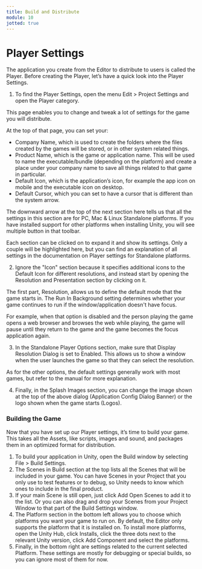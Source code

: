 ```yaml
---
title: Build and Distribute
module: 10
jotted: true
---
```


# Player Settings

The application you create from the Editor to distribute to users is called the Player. Before creating the Player, let’s have a quick look into the Player Settings. 

1. To find the Player Settings, open the menu Edit > Project Settings and open the Player category.

This page enables you to change and tweak a lot of settings for the game you will distribute. 

At the top of that page, you can set your:

* Company Name, which is used to create the folders where the files created by the games will be stored, or in other system related things.
* Product Name, which is the game or application name. This will be used to name the executable/bundle (depending on the platform) and create a place under your company name to save all things related to that game in particular.
* Default Icon, which is the application’s icon, for example the app icon on mobile and the executable icon on desktop.
* Default Cursor, which you can set to have a cursor that is different than the system arrow.

The downward arrow at the top of the next section here tells us that all the settings in this section are for PC, Mac & Linux Standalone platforms. If you have installed support for other platforms when installing Unity, you will see multiple button in that toolbar.

Each section can be clicked on to expand it and show its settings.  Only a couple will be highlighted here, but you can find an explanation of all settings in the documentation on Player settings for Standalone platforms.

2. Ignore the "Icon" section because it specifies additional icons to the Default Icon for different resolutions, and instead start by opening the Resolution and Presentation section by clicking on it.

The first part, Resolution, allows us to define the default mode that the game starts in. The Run In Background setting determines whether your game continues to run if the window/application doesn't have focus. 

For example, when that option is disabled and the person playing the game opens a web browser and browses the web while playing, the game will pause until they return to the game and the game becomes the focus application again.

3. In the Standalone Player Options section, make sure that Display Resolution Dialog is set to Enabled. This allows us to show a window when the user launches the game so that they can select the resolution.

As for the other options, the default settings generally work with most games, but refer to the manual for more explanation.

4. Finally, in the Splash Images section, you can change the image shown at the top of the above dialog (Application Config Dialog Banner) or the logo shown when the game starts (Logos).  


### Building the Game

Now that you have set up our Player settings, it’s time to build your game. This takes all the Assets, like scripts, images and sound, and packages them in an optimized format for distribution.

1. To build your application in Unity, open the Build window by selecting File > Build Settings.
2. The Scenes in Build section at the top lists all the Scenes that will be included in your game. You can have Scenes in your Project that you only use to test features or to debug, so Unity needs to know which ones to include in the final product. 
3. If your main Scene is still open, just click Add Open Scenes to add it to the list. Or you can also drag and drop your Scenes from your Project Window to that part of the Build Settings window.
4. The Platform section in the bottom left allows you to choose which platforms you want your game to run on. By default, the Editor only supports the platform that it is installed on. To install more platforms, open the Unity Hub, click Installs, click the three dots next to the relevant Unity version, click Add Component and select the platforms. 
5. Finally, in the bottom right are settings related to the current selected Platform. These settings are mostly for debugging or special builds, so you can ignore most of them for now. 
